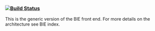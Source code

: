 ###    [![Build Status](https://travis-ci.org/AtlasOfLivingAustralia/generic-bie.svg?branch=master)](https://travis-ci.org/AtlasOfLivingAustralia/generic-bie)

This is the generic version of the BIE front end. For more details on the architecture see BIE index.
